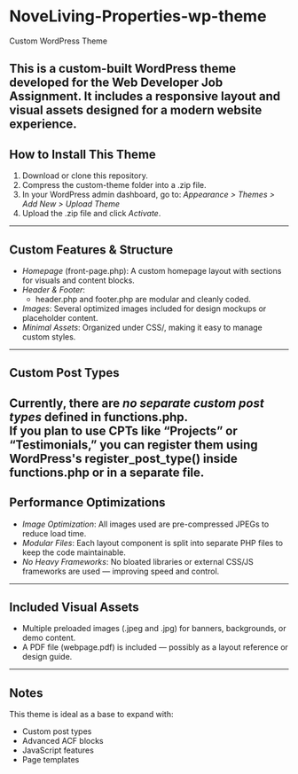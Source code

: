 # NoveLiving-Properties-wp-theme
Custom WordPress Theme

This is a custom-built WordPress theme developed for the Web Developer Job Assignment. It includes a responsive layout and visual assets designed for a modern website experience.
---
##  How to Install This Theme
1. Download or clone this repository.
2. Compress the custom-theme folder into a .zip file.
3. In your WordPress admin dashboard, go to:
   *Appearance > Themes > Add New > Upload Theme*
4. Upload the .zip file and click *Activate*.
---
##  Custom Features & Structure
- *Homepage* (front-page.php): A custom homepage layout with sections for visuals and content blocks.
- *Header & Footer*:
  - header.php and footer.php are modular and cleanly coded.
- *Images*: Several optimized images included for design mockups or placeholder content.
- *Minimal Assets*: Organized under CSS/, making it easy to manage custom styles.
---
##  Custom Post Types
Currently, there are *no separate custom post types* defined in functions.php.  
If you plan to use CPTs like “Projects” or “Testimonials,” you can register them using WordPress's register_post_type() inside functions.php or in a separate file.
---
##  Performance Optimizations
-  *Image Optimization*: All images used are pre-compressed JPEGs to reduce load time.
-  *Modular Files*: Each layout component is split into separate PHP files to keep the code maintainable.
-  *No Heavy Frameworks*: No bloated libraries or external CSS/JS frameworks are used — improving speed and control.
---
##  Included Visual Assets
- Multiple preloaded images (.jpeg and .jpg) for banners, backgrounds, or demo content.
- A PDF file (webpage.pdf) is included — possibly as a layout reference or design guide.
---
##  Notes
This theme is ideal as a base to expand with:
- Custom post types
- Advanced ACF blocks
- JavaScript features
- Page templates
